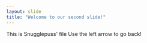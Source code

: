 ```yaml
---
layout: slide
title: "Welcome to our second slide!"
---
```

This is Snugglepuss' file
Use the left arrow to go back!
